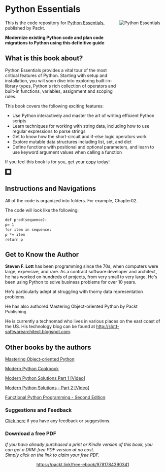 


# Python Essentials

<a href="https://www.packtpub.com/application-development/python-essentials?utm_source=github&utm_medium=repository&utm_campaign=9781784390341"><img src="https://dz13w8afd47il.cloudfront.net/sites/default/files/imagecache/ppv4_main_book_cover/9781784390341.png" alt="Python Essentials" height="256px" align="right"></a>

This is the code repository for [Python Essentials](https://www.packtpub.com/application-development/python-essentials?utm_source=github&utm_medium=repository&utm_campaign=9781784390341), published by Packt.

**Modernize existing Python code and plan code migrations to Python using this definitive guide**

## What is this book about?
Python Essentials provides a vital tour of the most critical features of Python. Starting with setup and installation, you will soon dive into exploring built-in-library types, Python's rich collection of operators and built-in functions, variables, assignment and scoping rules.

This book covers the following exciting features:
* Use Python interactively and master the art of writing efficient Python scripts 
* Learn techniques for working with string data, including how to use regular expressions to parse strings 
* Get to know how the short-circuit and if-else logic operators work 
* Explore mutable data structures including list, set, and dict 
* Define functions with positional and optional parameters, and learn to use keyword argument values when calling a function 

If you feel this book is for you, get your [copy](https://www.amazon.com/dp/1784390348) today!

<a href="https://www.packtpub.com/?utm_source=github&utm_medium=banner&utm_campaign=GitHubBanner"><img src="https://raw.githubusercontent.com/PacktPublishing/GitHub/master/GitHub.png" 
alt="https://www.packtpub.com/" border="5" /></a>

## Instructions and Navigations
All of the code is organized into folders. For example, Chapter02.

The code will look like the following:
```
def prod(sequence):
p= 1
for item in sequence:
p *= item
return p
```


## Get to Know the Author
**Steven F. Lott**
has been programming since the 70s, when computers were large,
expensive, and rare. As a contract software developer and architect, he has worked on hundreds of projects, from very small to very large. He's been using Python to solve business problems for over 10 years.

He's particularly adept at struggling with thorny data representation problems.

He has also authored Mastering Object-oriented Python by Packt Publishing.

He is currently a technomad who lives in various places on the east coast of the US. His technology blog can be found at http://slott-softwarearchitect.blogspot.com.


## Other books by the authors
[Mastering Object-oriented Python](https://www.packtpub.com/application-development/mastering-object-oriented-python?utm_source=github&utm_medium=repository&utm_campaign=9781783280971 )

[Modern Python Cookbook](https://www.packtpub.com/application-development/modern-python-cookbook?utm_source=github&utm_medium=repository&utm_campaign=9781786469250 )

[Modern Python Solutions Part 1 [Video]](https://www.packtpub.com/application-development/modern-python-solutions-part-1-video?utm_source=github&utm_medium=repository&utm_campaign=9781787284517 )

[Modern Python Solutions - Part 2 [Video]](https://www.packtpub.com/application-development/modern-python-solutions-part-2-video?utm_source=github&utm_medium=repository&utm_campaign=9781787280274 )

[Functional Python Programming - Second Edition](https://www.packtpub.com/application-development/functional-python-programming-second-edition?utm_source=github&utm_medium=repository&utm_campaign=9781788627061 )

### Suggestions and Feedback
[Click here](https://docs.google.com/forms/d/e/1FAIpQLSdy7dATC6QmEL81FIUuymZ0Wy9vH1jHkvpY57OiMeKGqib_Ow/viewform) if you have any feedback or suggestions.


### Download a free PDF

 <i>If you have already purchased a print or Kindle version of this book, you can get a DRM-free PDF version at no cost.<br>Simply click on the link to claim your free PDF.</i>
<p align="center"> <a href="https://packt.link/free-ebook/9781784390341">https://packt.link/free-ebook/9781784390341 </a> </p>